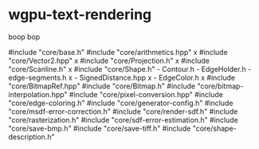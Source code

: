 # wgpu-text-rendering
boop bop

#include "core/base.h"
#include "core/arithmetics.hpp" x
#include "core/Vector2.hpp" x
#include "core/Projection.h" x
#include "core/Scanline.h" x
#include "core/Shape.h"
    - Contour.h
        - EdgeHolder.h
            - edge-segments.h x
                - SignedDistance.hpp x
                - EdgeColor.h x
#include "core/BitmapRef.hpp"
#include "core/Bitmap.h"
#include "core/bitmap-interpolation.hpp"
#include "core/pixel-conversion.hpp"
#include "core/edge-coloring.h"
#include "core/generator-config.h"
#include "core/msdf-error-correction.h"
#include "core/render-sdf.h"
#include "core/rasterization.h"
#include "core/sdf-error-estimation.h"
#include "core/save-bmp.h"
#include "core/save-tiff.h"
#include "core/shape-description.h"
